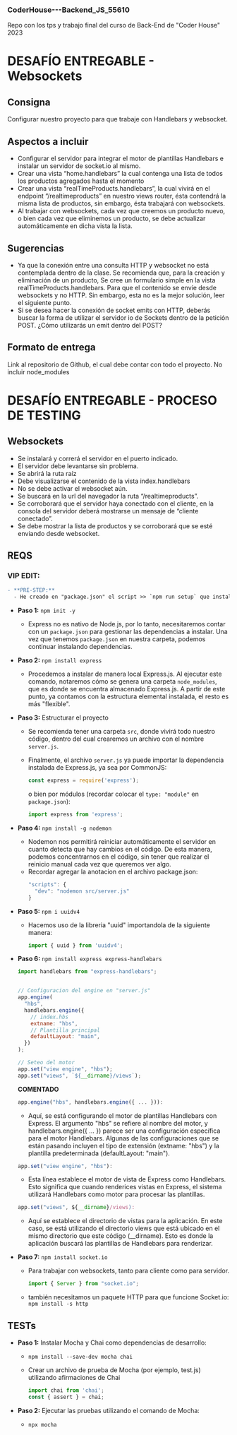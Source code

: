 ### CoderHouse---Backend_JS_55610
Repo con los tps y trabajo final del curso de Back-End de "Coder House" 2023

# DESAFÍO ENTREGABLE - Websockets

## Consigna

Configurar nuestro proyecto para que trabaje con Handlebars y websocket.

## Aspectos a incluir

- Configurar el servidor para integrar el motor de plantillas Handlebars e instalar un servidor de socket.io al mismo.
- Crear una vista “home.handlebars” la cual contenga una lista de todos los productos agregados hasta el momento
- Crear una vista “realTimeProducts.handlebars”, la cual vivirá en el endpoint “/realtimeproducts” en nuestro views router, ésta contendrá la misma lista de productos, sin embargo, ésta trabajará con websockets.
- Al trabajar con websockets, cada vez que creemos un producto nuevo, o bien cada vez que eliminemos un producto, se debe actualizar automáticamente en dicha vista la lista.

## Sugerencias

- Ya que la conexión entre una consulta HTTP y websocket no está contemplada dentro de la clase. Se recomienda que, para la creación y eliminación de un producto, Se cree un formulario simple en la vista  realTimeProducts.handlebars. Para que el contenido se envíe desde websockets y no HTTP. Sin embargo, esta no es la mejor solución, leer el siguiente punto.
- Si se desea hacer la conexión de socket emits con HTTP, deberás buscar la forma de utilizar el servidor io de Sockets dentro de la petición POST. ¿Cómo utilizarás un emit dentro del POST?

## Formato de entrega

Link al repositorio de Github, el cual debe contar con todo el proyecto.
No incluir node_modules

# DESAFÍO ENTREGABLE - PROCESO DE TESTING

## Websockets

- Se instalará y correrá el servidor en el puerto indicado.
- El servidor debe levantarse sin problema.
- Se abrirá la ruta raíz
- Debe visualizarse el contenido de la vista index.handlebars
- No se debe activar el websocket aún.
- Se buscará en la url del navegador la ruta “/realtimeproducts”.
- Se corroborará que el servidor haya conectado con el cliente, en la consola del servidor deberá mostrarse un mensaje de “cliente conectado”.
- Se debe mostrar la lista de productos y se corroborará que se esté enviando desde websocket.



## REQS

### **VIP EDIT:**
```diff
- **PRE-STEP:** 
  - He creado en "package.json" el script >> `npm run setup` que instalará todas las dependencias (a continuacion) de una sola vez...
```

- **Paso 1:** `npm init -y`
  - Express no es nativo de Node.js, por lo tanto, necesitaremos contar con un `package.json` para gestionar las dependencias a instalar. Una vez que tenemos `package.json` en nuestra carpeta, podemos continuar instalando dependencias.

- **Paso 2:** `npm install express`
  - Procedemos a instalar de manera local Express.js. Al ejecutar este comando, notaremos cómo se genera una carpeta `node_modules`, que es donde se encuentra almacenado Express.js. A partir de este punto, ya contamos con la estructura elemental instalada, el resto es más "flexible".

- **Paso 3:** Estructurar el proyecto
  - Se recomienda tener una carpeta `src`, donde vivirá todo nuestro código, dentro del cual crearemos un archivo con el nombre `server.js`.

  - Finalmente, el archivo `server.js` ya puede importar la dependencia instalada de Express.js, ya sea por CommonJS:
    ```javascript
    const express = require('express');
    ```
    o bien por módulos (recordar colocar el `type: "module"` en `package.json`):
    ```javascript
    import express from 'express';
    ```
- **Paso 4:** `npm install -g nodemon`
  - Nodemon nos permitirá reiniciar automáticamente el servidor en cuanto detecta que hay cambios en el código. 
    De esta manera, podemos concentrarnos en el código, sin tener que realizar el reinicio manual cada vez que queremos ver algo. 
  - Recordar agregar la anotacion en el archivo package.json:
    ```javascript
    "scripts": {
      "dev": "nodemon src/server.js"
    }
    ```

- **Paso 5:** `npm i uuidv4`
  - Hacemos uso de la libreria "uuid" importandola de la siguiente manera:
    ```javascript
    import { uuid } from 'uuidv4';
    ```

- **Paso 6:** `npm install express express-handlebars`
    ```javascript
    import handlebars from "express-handlebars";
    ```
    ```javascript

    // Configuracion del engine en "server.js"
    app.engine(
      "hbs",
      handlebars.engine({
        // index.hbs
        extname: "hbs",
        // Plantilla principal
        defaultLayout: "main",
      })
    );
    
    // Seteo del motor
    app.set("view engine", "hbs");
    app.set("views", `${__dirname}/views`);
    ```
    **COMENTADO**
    ```javascript
    app.engine("hbs", handlebars.engine({ ... })):
    ```
    - Aquí, se está configurando el motor de plantillas Handlebars con Express. El argumento "hbs" se refiere al nombre del motor, y handlebars.engine({ ... }) parece ser una configuración específica para el motor Handlebars. Algunas de las configuraciones que se están pasando incluyen el tipo de extensión (extname: "hbs") y la plantilla predeterminada (defaultLayout: "main").

    ```javascript
    app.set("view engine", "hbs"):
    ```
    - Esta línea establece el motor de vista de Express como Handlebars. Esto significa que cuando renderices vistas en Express, el sistema utilizará Handlebars como motor para procesar las plantillas.

    ```javascript
    app.set("views", ${__dirname}/views):
    ```
    - Aquí se establece el directorio de vistas para la aplicación. En este caso, se está utilizando el directorio views que está ubicado en el mismo directorio que este código (__dirname). Esto es donde la aplicación buscará las plantillas de Handlebars para renderizar.

- **Paso 7:** `npm install socket.io`
  - Para trabajar con websockets, tanto para cliente como para servidor.

    ```javascript
    import { Server } from "socket.io";
    ```
  - también necesitamos un paquete HTTP para que funcione Socket.io: `npm install -s http`



## TESTs

- **Paso 1:** Instalar Mocha y Chai como dependencias de desarrollo:
  - `npm install --save-dev mocha chai`

  - Crear un archivo de prueba de Mocha (por ejemplo, test.js) utilizando afirmaciones de Chai
    ```javascript
    import chai from 'chai';
    const { assert } = chai;
    ```

- **Paso 2:** Ejecutar las pruebas utilizando el comando de Mocha:
  - `npx mocha`
